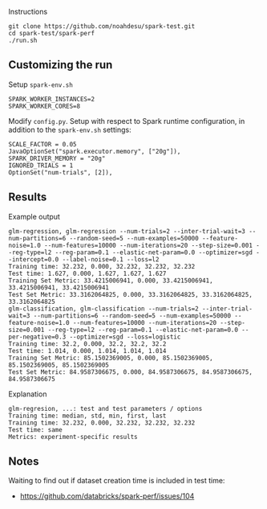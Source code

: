Instructions

```
git clone https://github.com/noahdesu/spark-test.git
cd spark-test/spark-perf
./run.sh
```

## Customizing the run

Setup `spark-env.sh`

```
SPARK_WORKER_INSTANCES=2
SPARK_WORKER_CORES=8
```

Modify `config.py`. Setup with respect to Spark runtime configuration, in
addition to the `spark-env.sh` settings:

```
SCALE_FACTOR = 0.05
JavaOptionSet("spark.executor.memory", ["20g"]),
SPARK_DRIVER_MEMORY = "20g"
IGNORED_TRIALS = 1
OptionSet("num-trials", [2]),
```

## Results

Example output

```
glm-regression, glm-regression --num-trials=2 --inter-trial-wait=3 --num-partitions=6 --random-seed=5 --num-examples=50000 --feature-noise=1.0 --num-features=10000 --num-iterations=20 --step-size=0.001 --reg-type=l2 --reg-param=0.1 --elastic-net-param=0.0 --optimizer=sgd --intercept=0.0 --label-noise=0.1 --loss=l2
Training time: 32.232, 0.000, 32.232, 32.232, 32.232
Test time: 1.627, 0.000, 1.627, 1.627, 1.627
Training Set Metric: 33.4215006941, 0.000, 33.4215006941, 33.4215006941, 33.4215006941
Test Set Metric: 33.3162064825, 0.000, 33.3162064825, 33.3162064825, 33.3162064825
glm-classification, glm-classification --num-trials=2 --inter-trial-wait=3 --num-partitions=6 --random-seed=5 --num-examples=50000 --feature-noise=1.0 --num-features=10000 --num-iterations=20 --step-size=0.001 --reg-type=l2 --reg-param=0.1 --elastic-net-param=0.0 --per-negative=0.3 --optimizer=sgd --loss=logistic
Training time: 32.2, 0.000, 32.2, 32.2, 32.2
Test time: 1.014, 0.000, 1.014, 1.014, 1.014
Training Set Metric: 85.1502369005, 0.000, 85.1502369005, 85.1502369005, 85.1502369005
Test Set Metric: 84.9587306675, 0.000, 84.9587306675, 84.9587306675, 84.9587306675
```

Explanation

```
glm-regresion, ...: test and test parameters / options
Training time: median, std, min, first, last
Training time: 32.232, 0.000, 32.232, 32.232, 32.232
Test time: same
Metrics: experiment-specific results
```

## Notes

Waiting to find out if dataset creation time is included in test time:

* https://github.com/databricks/spark-perf/issues/104
